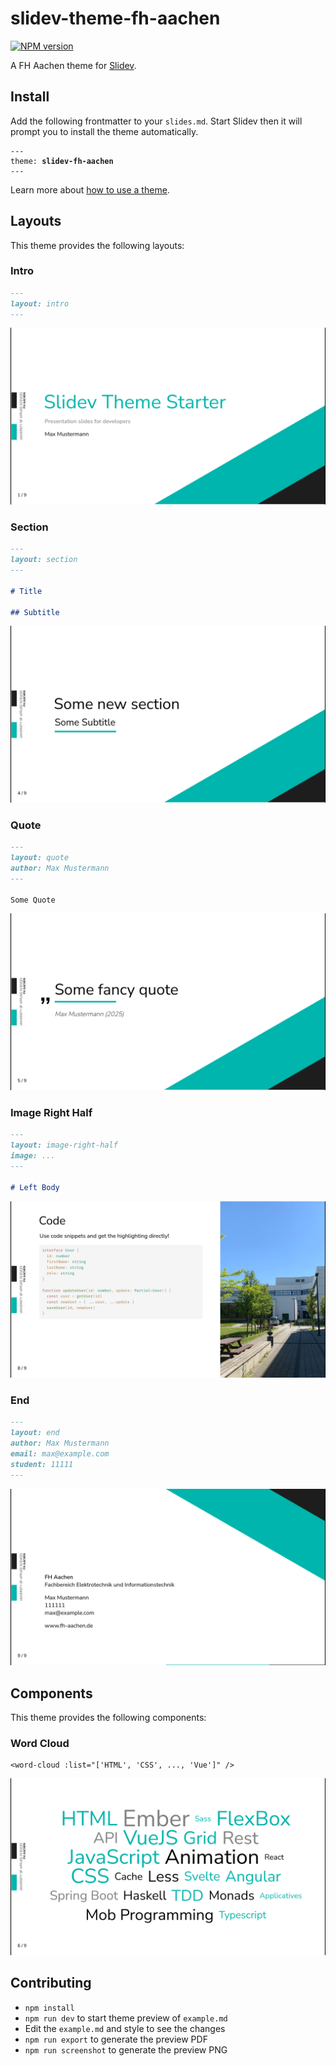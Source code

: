 # slidev-theme-fh-aachen

[![NPM version](https://img.shields.io/npm/v/slidev-theme-slidev-fh-aachen?color=3AB9D4&label=)](https://www.npmjs.com/package/slidev-theme-slidev-fh-aachen)

A FH Aachen theme for [Slidev](https://github.com/slidevjs/slidev).

<!--
  Learn more about how to write a theme:
  https://sli.dev/guide/write-theme.html
--->

<!--
  run `npm run dev` to check out the slides for more details of how to start writing a theme
-->

<!--
  Put some screenshots here to demonstrate your theme

  Live demo: [...]
-->

## Install

Add the following frontmatter to your `slides.md`. Start Slidev then it will prompt you to install the theme automatically.

<pre><code>---
theme: <b>slidev-fh-aachen</b>
---</code></pre>

Learn more about [how to use a theme](https://sli.dev/guide/theme-addon#use-theme).

## Layouts

This theme provides the following layouts:

### Intro

```md
---
layout: intro
---
```

![Intro](screenshots/intro.png)

### Section

```md
---
layout: section
---

# Title

## Subtitle
```

![Section](screenshots/section.png)

### Quote

```md
---
layout: quote
author: Max Mustermann
---

Some Quote
```

![Quote](screenshots/quote.png)

### Image Right Half

```md
---
layout: image-right-half
image: ...
---

# Left Body
```

![Image Right Half](screenshots/half-image-right.png)

### End

```md
---
layout: end
author: Max Mustermann
email: max@example.com
student: 11111
---
```

![End](screenshots/end.png)

## Components

This theme provides the following components:

### Word Cloud

```vue
<word-cloud :list="['HTML', 'CSS', ..., 'Vue']" />
```

![Word Cloud](screenshots/word-cloud.png)

## Contributing

- `npm install`
- `npm run dev` to start theme preview of `example.md`
- Edit the `example.md` and style to see the changes
- `npm run export` to generate the preview PDF
- `npm run screenshot` to generate the preview PNG

